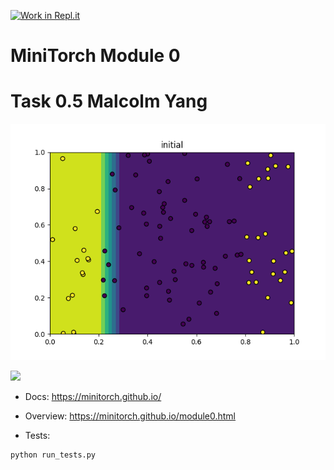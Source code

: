 [![Work in Repl.it](https://classroom.github.com/assets/work-in-replit-14baed9a392b3a25080506f3b7b6d57f295ec2978f6f33ec97e36a161684cbe9.svg)](https://classroom.github.com/online_ide?assignment_repo_id=3047889&assignment_repo_type=AssignmentRepo)
# MiniTorch Module 0  

# Task 0.5 Malcolm Yang
![alt text](https://github.com/Cornell-Tech-ML/minitorch-0-MCLYang/blob/master/project/handmadecrap.png)


<img src="https://minitorch.github.io/_images/match.png" width="100px">

* Docs: https://minitorch.github.io/

* Overview: https://minitorch.github.io/module0.html

* Tests:

```
python run_tests.py
```
